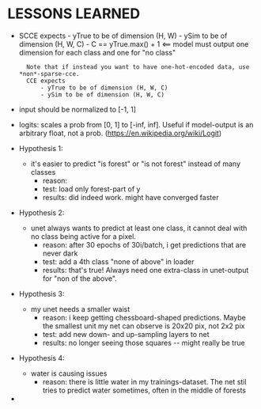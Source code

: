 # LESSONS LEARNED

- SCCE expects 
            - yTrue to be of dimension (H, W)
            - ySim to be of dimension (H, W, C)
            - C == yTrue.max() + 1 <== model must output one dimension for each class and one for "no class"
        
        Note that if instead you want to have one-hot-encoded data, use *non*-sparse-cce.
        CCE expects
            - yTrue to be of dimension (H, W, C)
            - ySim to be of dimension (H, W, C)

- input should be normalized to [-1, 1]

- logits: scales a prob from [0, 1] to [-inf, inf]. Useful if model-output is an arbitrary float, not a prob. (https://en.wikipedia.org/wiki/Logit)



- Hypothesis 1:
    - it's easier to predict "is forest" or "is not forest" instead of many classes
        - reason: 
        - test: load only forest-part of y
        - results: did indeed work. might have converged faster
    
- Hypothesis 2:
    - unet always wants to predict at least one class, it cannot deal with no class being active for a pixel.
        - reason: after 30 epochs of 30i/batch, i get predictions that are never dark
        - test: add a 4th class "none of above" in loader
        - results: that's true! Always need one extra-class in unet-output for "non of the above". 

- Hypothesis 3:
    - my unet needs a smaller waist
        - reason: i keep getting chessboard-shaped predictions. Maybe the smallest unit my net can observe is 20x20 pix, not 2x2 pix
        - test: add new down- and up-sampling layers to net
        - results: no longer seeing those squares -- might really be true

- Hypothesis 4: 
    - water is causing issues
        - reason: there is little water in my trainings-dataset. The net stil tries to predict water sometimes, often in the middle of forests


- 
